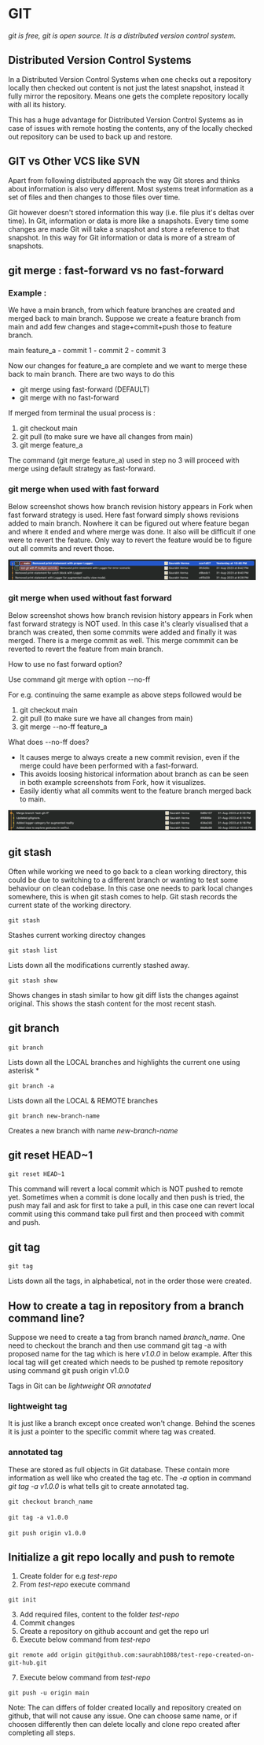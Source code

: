 #  GIT

*git is free, git is open source. It is a distributed version control system.*


## Distributed Version Control Systems

In a Distributed Version Control Systems when one checks out a repository locally
then checked out content is not just the latest snapshot, instead it fully mirror 
the repository. Means one gets the complete repository locally with all its history.

This has a huge advantage for Distributed Version Control Systems as in case of
issues with remote hosting the contents, any of the locally checked out repository
can be used to back up and restore.


## GIT vs Other VCS like SVN

Apart from following distributed approach the way Git stores and thinks about
information is also very different. Most systems treat information as a set of files
and then changes to those files over time.

Git however doesn't stored information this way (i.e. file plus it's deltas over time).
In Git, information or data is more like a snapshots. Every time some changes are
made Git will take a snapshot and store a reference to that snapshot. In this way
for Git information or data is more of a stream of snapshots. 




## git merge : fast-forward vs no fast-forward

### Example :

We have a main branch, from which feature branches are created and merged back to
main branch. Suppose we create a feature branch from main and add few changes and
stage+commit+push those to feature branch.

main
feature_a
    - commit 1
    - commit 2
    - commit 3

Now our changes for feature_a are complete and we want to merge these back to main
branch. There are two ways to do this

- git merge using fast-forward (DEFAULT)
- git merge with no fast-forward

If merged from terminal the usual process is :

1. git checkout main
2. git pull (to make sure we have all changes from main)
3. git merge feature_a

The command (git merge feature_a) used in step no 3 will proceed with merge using
default strategy as fast-forward.

### git merge when used with fast forward

Below screenshot shows how branch revision history appears in Fork when fast forward
strategy is used. Here fast forward simply shows revisions added to main branch.
Nowhere it can be figured out where feature began and where it ended and where merge
was done. It also will be difficult if one were to revert the feature. Only way to
revert the feature would be to figure out all commits and revert those.

![git merge using fast forward](resources/git-merge-fast-forward.png "git merge using fast forward")

### git merge when used without fast forward

Below screenshot shows how branch revision history appears in Fork when fast forward
strategy is NOT used. In this case it's clearly visualised that a branch was created,
then some commits were added and finally it was merged. There is a merge commit as
well. This merge commmit can be reverted to revert the feature from main branch.

How to use no fast forward option?

Use command git merge with option --no-ff

For e.g. continuing the same example as above steps followed would be

1. git checkout main
2. git pull (to make sure we have all changes from main)
3. git merge --no-ff feature_a

What does --no-ff does?

- It causes merge to always create a new commit revision, even if the merge could 
have been performed with a fast-forward.
- This avoids loosing historical information about branch as can be seen in both
example screenshots from Fork, how it visualizes.
- Easily identiy what all commits went to the feature branch merged back to main.

![git merge not using fast forward](resources/git-merge-no-ff.png "git merge not using fast forward")


## git stash

Often while working we need to go back to a clean working directory, this could be
due to switching to a different branch or wanting to test some behaviour on clean
codebase. In this case one needs to park local changes somewhere, this is when git
stash comes to help.
Git stash records the current state of the working directory. 

```
git stash
```

Stashes current working directoy changes

```
git stash list
```

Lists down all the modifications currently stashed away.

```
git stash show
```

Shows changes in stash similar to how git diff lists the changes against original.
This shows the stash content for the most recent stash.


## git branch

```
git branch
```

Lists down all the LOCAL branches and highlights the current one using asterisk *

```
git branch -a
``` 

Lists down all the LOCAL & REMOTE branches

```
git branch new-branch-name
```

Creates a new branch with name _new-branch-name_


## git reset HEAD~1 

```
git reset HEAD~1
```

This command will revert a local commit which is NOT pushed to remote yet. Sometimes
when a commit is done locally and then push is tried, the push may fail and ask for
first to take a pull, in this case one can revert local commit using this command
take pull first and then proceed with commit and push.

## git tag

```
git tag
```

Lists down all the tags, in alphabetical, not in the order those were created.


## How to create a tag in repository from a branch command line?

Suppose we need to create a tag from branch named *branch_name*. One need to checkout the branch and then use command
git tag -a with proposed name for the tag which is here *v1.0.0* in below example.
After this local tag will get created which needs to be pushed tp remote repository using command git push origin v1.0.0

Tags in Git can be *lightweight* OR *annotated*

### lightweight tag
It is just like a branch except once created won't change. Behind the scenes it is just a pointer to the specific commit
where tag was created.

### annotated tag
These are stored as full objects in Git database. These contain more information as well like who created the tag etc. The
*-a* option in command *git tag -a v1.0.0* is what tells git to create annotated tag.

```
git checkout branch_name

git tag -a v1.0.0

git push origin v1.0.0
```

## Initialize a git repo locally and push to remote

1. Create folder for e.g *test-repo*
2. From *test-repo* execute command
```
git init
```
3. Add required files, content to the folder *test-repo*
4. Commit changes
5. Create a repository on github account and get the repo url
6. Execute below command from *test-repo*
```
git remote add origin git@github.com:saurabh1088/test-repo-created-on-git-hub.git
```
7. Execute below command from *test-repo*
```
git push -u origin main
```

Note: The  can differs of folder created locally and repository created on github, that will not cause any issue. One can
choose same name, or if choosen differently then can delete locally and clone repo created after completing all steps. 